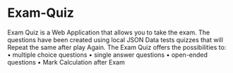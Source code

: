 # Exam-Quiz
 Exam Quiz is a Web Application that allows you to take the exam. The questions have been created using local JSON Data tests quizzes that will Repeat the same after play Again.  The Exam Quiz offers the possibilities to: • multiple choice questions • single answer questions • open-ended questions • Mark Calculation after Exam
